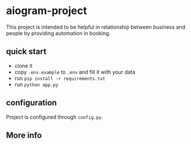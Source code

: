 # aiogram-project

This project is intended to be helpful in relationship between business and people by providing automation in booking.

## quick start 

- clone it
- copy `.env.example` to `.env` and fill it with your data
- run `pip install -r requirements.txt`
- run `python app.py`

## configuration

Project is configured through `config.py`.


## More info
